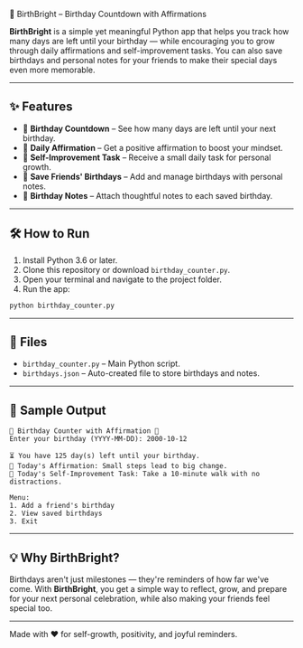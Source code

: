  🎉 BirthBright – Birthday Countdown with Affirmations

**BirthBright** is a simple yet meaningful Python app that helps you track how many days are left until your birthday — while encouraging you to grow through daily affirmations and self-improvement tasks. You can also save birthdays and personal notes for your friends to make their special days even more memorable.

---

## ✨ Features

- 🎂 **Birthday Countdown** – See how many days are left until your next birthday.
- 🌟 **Daily Affirmation** – Get a positive affirmation to boost your mindset.
- 🧠 **Self-Improvement Task** – Receive a small daily task for personal growth.
- 👫 **Save Friends' Birthdays** – Add and manage birthdays with personal notes.
- 📝 **Birthday Notes** – Attach thoughtful notes to each saved birthday.

---

## 🛠️ How to Run

1. Install Python 3.6 or later.
2. Clone this repository or download `birthday_counter.py`.
3. Open your terminal and navigate to the project folder.
4. Run the app:

```bash
python birthday_counter.py
```

---

## 📁 Files

- `birthday_counter.py` – Main Python script.
- `birthdays.json` – Auto-created file to store birthdays and notes.

---

## 📸 Sample Output

```
🎉 Birthday Counter with Affirmation 🎉
Enter your birthday (YYYY-MM-DD): 2000-10-12

⏳ You have 125 day(s) left until your birthday.
🌟 Today's Affirmation: Small steps lead to big change.
🧠 Today's Self-Improvement Task: Take a 10-minute walk with no distractions.

Menu:
1. Add a friend's birthday
2. View saved birthdays
3. Exit
```

---

## 💡 Why BirthBright?

Birthdays aren't just milestones — they're reminders of how far we've come. With **BirthBright**, you get a simple way to reflect, grow, and prepare for your next personal celebration, while also making your friends feel special too.

---

Made with ❤️ for self-growth, positivity, and joyful reminders.


